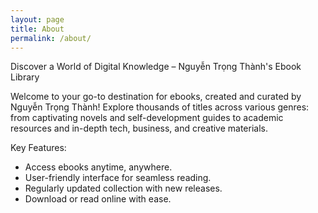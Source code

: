 ```yaml
---
layout: page
title: About
permalink: /about/
---
```


Discover a World of Digital Knowledge – Nguyễn Trọng Thành's Ebook Library

Welcome to your go-to destination for ebooks, created and curated by Nguyễn Trọng Thành! Explore thousands of titles across various genres: from captivating novels and self-development guides to academic resources and in-depth tech, business, and creative materials.

Key Features:

- Access ebooks anytime, anywhere.
- User-friendly interface for seamless reading.
- Regularly updated collection with new releases.
- Download or read online with ease.
